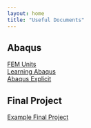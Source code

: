 ```yaml
---
layout: home
title: "Useful Documents"
---
```

## Abaqus
[FEM Units](./UsefulDocs/FEM_Units.pdf)<br>
[Learning Abaqus](./UsefulDocs/Learning_ABAQUS.pdf)<br>
[Abaqus Explicit](./UsefulDocs/Getting_Explicit_Lab.pdf)<br>

## Final Project
[Example Final Project](./UsefulDocs/Fernandes_ES_128_Final_Report.pdf)

